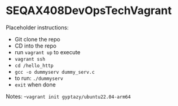 # SEQAX408DevOpsTechVagrant

Placeholder instructions:
- Git clone the repo
- CD into the repo
- run `vagrant up` to execute
- `vagrant ssh`
- `cd /hello_http`
- `gcc -o dummyserv dummy_serv.c`
- to run: `./dummyserv`
- `exit` when done

Notes:
-`vagrant init gyptazy/ubuntu22.04-arm64`

 
